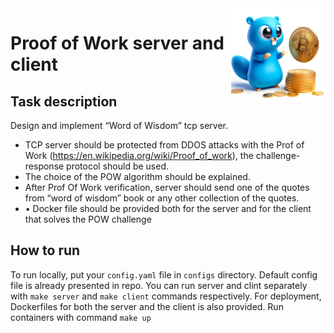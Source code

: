 <img align="right" width="30%" src="./assets/image.png">

# Proof of Work server and client

## Task description

Design and implement “Word of Wisdom” tcp server.
<ul>
  <li>TCP server should be protected from DDOS attacks with the Prof of Work (<a href="https://en.wikipedia.org/wiki/Proof_of_work">https://en.wikipedia.org/wiki/Proof_of_work</a>), the challenge-response protocol should be used.</li>
  <li>The choice of the POW algorithm should be explained.</li>
  <li>After Prof Of Work verification, server should send one of the quotes from “word of wisdom” book or any other collection of the quotes.</li>
  <li>• Docker file should be provided both for the server and for the client that solves the POW challenge</li>
</ul>

## How to run
To run locally, put your `config.yaml` file in `configs` directory. Default config file is already presented in repo. You can run server and clint separately with `make server` and `make client` commands respectively.
For deployment, Dockerfiles for both the server and the client is also provided. Run containers with command `make up`
